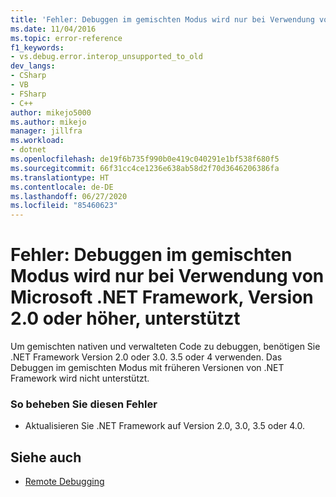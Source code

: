 ```yaml
---
title: 'Fehler: Debuggen im gemischten Modus wird nur bei Verwendung von Microsoft .NET Framework, Version 2.0 oder höher, unterstützt | Microsoft-Dokumentation'
ms.date: 11/04/2016
ms.topic: error-reference
f1_keywords:
- vs.debug.error.interop_unsupported_to_old
dev_langs:
- CSharp
- VB
- FSharp
- C++
author: mikejo5000
ms.author: mikejo
manager: jillfra
ms.workload:
- dotnet
ms.openlocfilehash: de19f6b735f990b0e419c040291e1bf538f680f5
ms.sourcegitcommit: 66f31cc4ce1236e638ab58d2f70d3646206386fa
ms.translationtype: HT
ms.contentlocale: de-DE
ms.lasthandoff: 06/27/2020
ms.locfileid: "85460623"
---
```

# <a name="error-mixed-mode-debugging-is-supported-only-when-using-microsoft-net-framework-20-or-greater"></a>Fehler: Debuggen im gemischten Modus wird nur bei Verwendung von Microsoft .NET Framework, Version 2.0 oder höher, unterstützt
Um gemischten nativen und verwalteten Code zu debuggen, benötigen Sie .NET Framework Version 2.0 oder 3.0. 3.5 oder 4 verwenden. Das Debuggen im gemischten Modus mit früheren Versionen von .NET Framework wird nicht unterstützt.

### <a name="to-correct-this-error"></a>So beheben Sie diesen Fehler

- Aktualisieren Sie .NET Framework auf Version 2.0, 3.0, 3.5 oder 4.0.

## <a name="see-also"></a>Siehe auch
- [Remote Debugging](../debugger/remote-debugging.md)